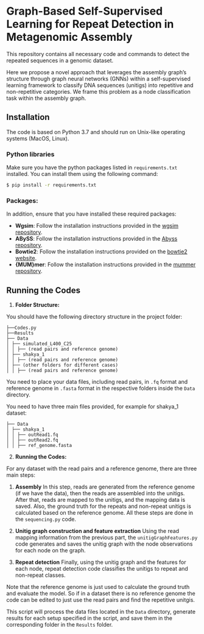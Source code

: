 # Graph-Based Self-Supervised Learning for Repeat Detection in Metagenomic Assembly

This repository contains all necessary code and commands to detect the repeated sequences in a genomic dataset.

Here we propose a novel approach that leverages the assembly graph’s structure through graph neural networks (GNNs) within a self-supervised
learning framework to classify DNA sequences (unitigs) into repetitive and non-repetitive categories.
We frame this problem as a node classification task within the assembly graph.


## Installation

The code is based on Python 3.7 and should run on Unix-like operating systems (MacOS, Linux).

### Python libraries

Make sure you have the python packages listed in `requirements.txt` installed. You can install them using the following command:

```sh
$ pip install -r requirements.txt
```

### Packages:

In addition, ensure that you have installed these required packages:

- **Wgsim**: Follow the installation instructions provided in the [wgsim repository](https://github.com/lh3/wgsim).
- **ABySS**: Follow the installation instructions provided in the [Abyss repository](https://github.com/bcgsc/abyss).
- **Bowtie2**: Follow the installation instructions provided on the [bowtie2 website](http://bowtie-bio.sourceforge.net/bowtie2/index.shtml).
- **{MUM}mer**: Follow the installation instructions provided in the [mummer repository](https://mummer4.github.io/).


## Running the Codes

1. **Folder Structure:**

You should have the following directory structure in the project folder:

```
├──Codes.py
├──Results
├── Data
│ ├── simulated_L400_C25
│ │ ├── (read pairs and reference genome)
│ ├── shakya_1
│ │ ├── (read pairs and reference genome)
│ ├── (other folders for different cases)
│ │ ├── (read pairs and reference genome)
```

You need to place your data files, including read pairs, in `.fq` format and reference genome in `.fasta` format in the respective folders inside the `Data` directory.

You need to have three main files provided, for example for shakya_1 dataset:

```
├── Data
│ ├── shakya_1
│ │ ├── outRead1.fq
│ │ ├── outRead2.fq
│ │ ├── ref_genome.fasta
```

2. **Running the Codes:**

For any dataset with the read pairs and a reference genome, there are three main steps:

  1. **Assembly**
In this step, reads are generated from the reference genome (if we have the data), then the reads are assembled into the unitigs. After that, reads are mapped to the unitigs, and the mapping data is saved. Also, the ground truth for the repeats and non-repeat unitigs is calculated based on the reference genome. All these steps are done in the `sequencing.py` code.

  2. **Unitig graph construction and feature extraction**
Using the read mapping information from the previous part, the `unitigGraphFeatures.py` code generates and saves the unitig graph with the node observations for each node on the graph.

  3. **Repeat detection**
Finally, using the unitig graph and the features for each node, repeat detection code classifies the unitigs to repeat and non-repeat classes.

Note that the reference genome is just used to calculate the ground truth and evaluate the model. So if in a dataset there is no reference genome the code can be edited to just use the read pairs and find the repetitive unitgis.

This script will process the data files located in the `Data` directory, generate results for each setup specified in the script, and save them in the corresponding folder in the `Results` folder.




